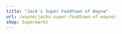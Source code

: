 ```yaml
---
title: "Jack's Super Foodtown of Wayne"
url: /wayne/jacks-super-foodtown-of-wayne/
shop: Supermarkt
---
```

